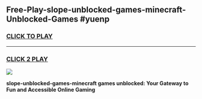 
## Free-Play-slope-unblocked-games-minecraft-Unblocked-Games #yuenp
<h3>
<a href="https://news.freeplayer.one?title=slope-unblocked-games-minecraft&ref=8M">CLICK TO PLAY</a></h3>
<hr>

<h3>
<a href="https://news.freeplayer.one?title=slope-unblocked-games-minecraft&ref=8M">CLICK 2 PLAY</a>
  
</h3>

<a href="https://news.freeplayer.one?title=slope-unblocked-games-minecraft&ref=8M"><img src="https://clearcache.store/games.png"></a>


**slope-unblocked-games-minecraft games unblocked: Your Gateway to Fun and Accessible Online Gaming**
